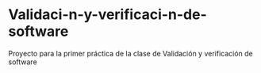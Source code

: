 # Validaci-n-y-verificaci-n-de-software
Proyecto para la primer práctica de la clase de Validación y verificación de software
